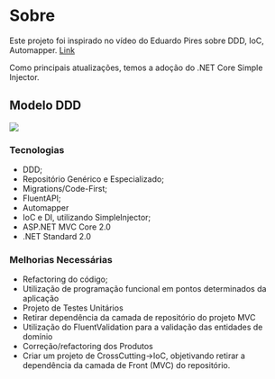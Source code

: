 # Sobre

Este projeto foi inspirado no vídeo do Eduardo Pires sobre DDD, IoC, Automapper. [Link](http://www.eduardopires.net.br/2014/10/tutorial-asp-net-mvc-5-ddd-ef-automapper-ioc-dicas-e-truques/)

Como principais atualizações, temos a adoção do .NET Core Simple Injector.

## Modelo DDD

![](https://github.com/fabioono25/aspnetmvc_ddd_ef/blob/master/ddd1.jpg)

### Tecnologias

- DDD;
- Repositório Genérico e Especializado;
- Migrations/Code-First;
- FluentAPI;
- Automapper
- IoC e DI, utilizando SimpleInjector;
- ASP.NET MVC Core 2.0
- .NET Standard 2.0

### Melhorias Necessárias

- Refactoring do código;
- Utilização de programação funcional em pontos determinados da aplicação
- Projeto de Testes Unitários
- Retirar dependência da camada de repositório do projeto MVC
- Utilização do FluentValidation para a validação das entidades de domínio
- Correção/refactoring dos Produtos
- Criar um projeto de CrossCutting->IoC, objetivando retirar a dependência da camada de Front (MVC) do repositório.

